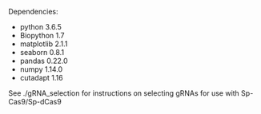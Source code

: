 Dependencies:
  * python 3.6.5
  * Biopython 1.7
  * matplotlib 2.1.1
  * seaborn 0.8.1
  * pandas 0.22.0
  * numpy 1.14.0
  * cutadapt 1.16
  
  
See ./gRNA_selection for instructions on selecting gRNAs for use with Sp-Cas9/Sp-dCas9
